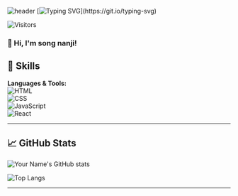 <!--타이틀 부분-->
![header](https://capsule-render.vercel.app/api?type=Waving)
[![Typing SVG](https://readme-typing-svg.demolab.com?font=Fira+Code&pause=1000&width=435&lines=Welcome+!)](https://git.io/typing-svg)

<!-- 프로필 방문자 수 뱃지  -->
![Visitors](https://komarev.com/ghpvc/?username=your-username&color=blue)

### 👋 Hi, I'm song nanji!


## 🚀 Skills

**Languages & Tools:**  
![HTML](https://img.shields.io/badge/-HTML5-E34F26?style=flat-square&logo=html5&logoColor=white)  
![CSS](https://img.shields.io/badge/-CSS3-1572B6?style=flat-square&logo=css3)  
![JavaScript](https://img.shields.io/badge/-JavaScript-F7DF1E?style=flat-square&logo=javascript&logoColor=black)  
![React](https://img.shields.io/badge/-React-61DAFB?style=flat-square&logo=react)  

---

## 📈 GitHub Stats

![Your Name's GitHub stats](https://github-readme-stats.vercel.app/api?username=songnanji&show_icons=true&theme=tokyonight)

![Top Langs](https://github-readme-stats.vercel.app/api/top-langs/?username=songnanji&layout=compact&theme=tokyonight)

---
